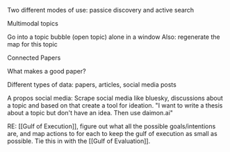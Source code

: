 Two different modes of use: passice discovery and active search

Multimodal topics

Go into a topic bubble (open topic) alone in a window
Also: regenerate the map for this topic

Connected Papers

What makes a good paper?

Different types of data: papers, articles,  social media posts

A propos social media:
Scrape social media like bluesky, discussions about a topic and based on that create a tool for ideation. "I want to write a thesis about a topic but don't have an idea. Then use daimon.ai"

RE: [[Gulf of Execution]], figure out what all the possible goals/intentions are, and map actions to for each to keep the gulf of execution as small as possible.
Tie this in with the [[Gulf of Evaluation]]. 